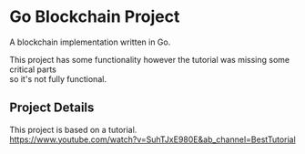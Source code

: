 # Go Blockchain Project
A blockchain implementation written in Go.

This project has some functionality however the tutorial was missing some critical parts \
so it's not fully functional.

## Project Details
This project is based on a tutorial. \
https://www.youtube.com/watch?v=SuhTJxE980E&ab_channel=BestTutorial
